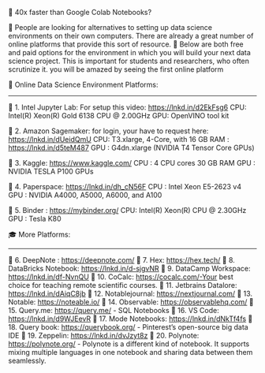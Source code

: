 🤔 40x faster than Google Colab Notebooks?

🔸 People are looking for alternatives to setting up data science environments on their own computers. There are already a great number of online platforms that provide this sort of resource.
🔸 Below are both free and paid options for the environment in which you will build your next data science project. This is important for students and researchers, who often scrutinize it. you will be amazed by seeing the first online platform

🧠 Online Data Science Environment Platforms:
*********************************************
🔹 1. Intel Jupyter Lab: For setup this video: https://lnkd.in/d2EkFsg6
CPU: Intel(R) Xeon(R) Gold 6138 CPU @ 2.00GHz 
GPU: OpenVINO tool kit

🔹 2. Amazon Sagemaker: for login, your have to request here: https://lnkd.in/dUeidQmU
CPU: T3.xlarge, 4-Core, with 16 GB RAM : https://lnkd.in/d5teM487
GPU : G4dn.xlarge (NVIDIA T4 Tensor Core GPUs)

🔹 3. Kaggle: https://www.kaggle.com/
CPU : 4 CPU cores 30 GB RAM
GPU : NVIDIA TESLA P100 GPUs

🔹 4. Paperspace: https://lnkd.in/dh_cN56F
CPU : Intel Xeon E5-2623 v4
GPU : NVIDIA A4000, A5000, A6000, and A100

🔹 5. Binder : https://mybinder.org/
CPU: Intel(R) Xeon(R) CPU @ 2.30GHz
GPU : Tesla K80 

🎓 More Platforms:
*********************
🔹 6. DeepNote : https://deepnote.com/
🔹 7. Hex: https://hex.tech/
🔹 8. DataBricks Notebook: https://lnkd.in/d-sjgvNR
🔹 9. DataCamp Workspace: https://lnkd.in/df-NvnQU
🔹 10. CoCalc: https://cocalc.com/-Your best choice for teaching remote scientific courses.
🔹 11. Jetbrains Datalore: https://lnkd.in/dAiqC8jb
🔹 12. Notablejournal: https://nextjournal.com/
🔹 13. Notable: https://noteable.io/
🔹 14. Observable: https://observablehq.com/
🔹 15. Query.me: https://query.me/ - SQL Notebooks
🔹 16. VS Code: https://lnkd.in/d9WJEevR
🔹 17. Mode Notebooks: https://lnkd.in/dNkTf4fs
🔹 18. Query book: https://querybook.org/ - Pinterest’s open-source big data IDE 
🔹 19. Zeppelin: https://lnkd.in/dvJzyt8z
🔹 20. Polynote: https://polynote.org/ - Polynote is a different kind of notebook. It supports mixing multiple languages in one notebook and sharing data between them seamlessly.
